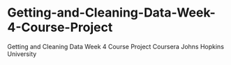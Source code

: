 # Getting-and-Cleaning-Data-Week-4-Course-Project
Getting and Cleaning Data Week 4 Course Project Coursera Johns Hopkins University
